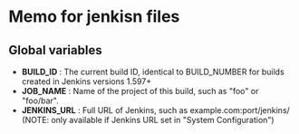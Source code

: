 # Memo for jenkisn files

## Global variables
* **BUILD_ID** : The current build ID, identical to BUILD_NUMBER for builds created in Jenkins versions 1.597+
* **JOB_NAME** : Name of the project of this build, such as "foo" or "foo/bar".
* **JENKINS_URL** : Full URL of Jenkins, such as example.com:port/jenkins/ (NOTE: only available if Jenkins URL set in "System Configuration")

